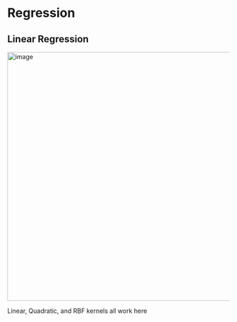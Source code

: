 # Regression 

## Linear Regression
<img width="565" alt="image" src="https://user-images.githubusercontent.com/10254642/236097701-d6c33915-d891-421d-98d3-6c7843af57e1.png">

Linear, Quadratic, and RBF kernels all work here

